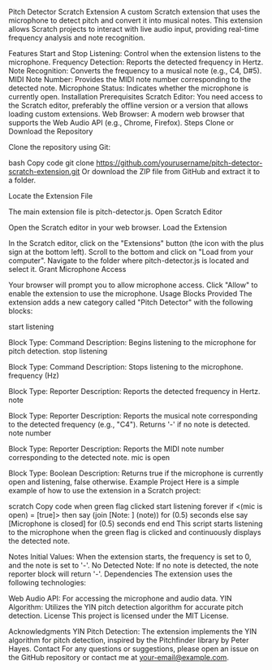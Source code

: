 Pitch Detector Scratch Extension
A custom Scratch extension that uses the microphone to detect pitch and convert it into musical notes. This extension allows Scratch projects to interact with live audio input, providing real-time frequency analysis and note recognition.

Features
Start and Stop Listening: Control when the extension listens to the microphone.
Frequency Detection: Reports the detected frequency in Hertz.
Note Recognition: Converts the frequency to a musical note (e.g., C4, D#5).
MIDI Note Number: Provides the MIDI note number corresponding to the detected note.
Microphone Status: Indicates whether the microphone is currently open.
Installation
Prerequisites
Scratch Editor: You need access to the Scratch editor, preferably the offline version or a version that allows loading custom extensions.
Web Browser: A modern web browser that supports the Web Audio API (e.g., Chrome, Firefox).
Steps
Clone or Download the Repository

Clone the repository using Git:

bash
Copy code
git clone https://github.com/yourusername/pitch-detector-scratch-extension.git
Or download the ZIP file from GitHub and extract it to a folder.

Locate the Extension File

The main extension file is pitch-detector.js.
Open Scratch Editor

Open the Scratch editor in your web browser.
Load the Extension

In the Scratch editor, click on the "Extensions" button (the icon with the plus sign at the bottom left).
Scroll to the bottom and click on "Load from your computer".
Navigate to the folder where pitch-detector.js is located and select it.
Grant Microphone Access

Your browser will prompt you to allow microphone access. Click "Allow" to enable the extension to use the microphone.
Usage
Blocks Provided
The extension adds a new category called "Pitch Detector" with the following blocks:

start listening

Block Type: Command
Description: Begins listening to the microphone for pitch detection.
stop listening

Block Type: Command
Description: Stops listening to the microphone.
frequency (Hz)

Block Type: Reporter
Description: Reports the detected frequency in Hertz.
note

Block Type: Reporter
Description: Reports the musical note corresponding to the detected frequency (e.g., "C4"). Returns '-' if no note is detected.
note number

Block Type: Reporter
Description: Reports the MIDI note number corresponding to the detected note.
mic is open

Block Type: Boolean
Description: Returns true if the microphone is currently open and listening, false otherwise.
Example Project
Here is a simple example of how to use the extension in a Scratch project:

scratch
Copy code
when green flag clicked
start listening
forever
  if <(mic is open) = [true]> then
    say (join [Note: ] (note)) for (0.5) seconds
  else
    say [Microphone is closed] for (0.5) seconds
  end
end
This script starts listening to the microphone when the green flag is clicked and continuously displays the detected note.

Notes
Initial Values: When the extension starts, the frequency is set to 0, and the note is set to '-'.
No Detected Note: If no note is detected, the note reporter block will return '-'.
Dependencies
The extension uses the following technologies:

Web Audio API: For accessing the microphone and audio data.
YIN Algorithm: Utilizes the YIN pitch detection algorithm for accurate pitch detection.
License
This project is licensed under the MIT License.

Acknowledgments
YIN Pitch Detection: The extension implements the YIN algorithm for pitch detection, inspired by the Pitchfinder library by Peter Hayes.
Contact
For any questions or suggestions, please open an issue on the GitHub repository or contact me at your-email@example.com.

